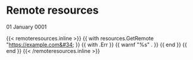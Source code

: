 # Remote resources
01 January 0001

{{&lt; remoteresources.inline &gt;}}
{{ with resources.GetRemote &#34;https://example.com&#34; }}
    {{ with .Err }}
      {{ warnf &#34;%s&#34; . }}
    {{ end }}
  {{ end }}
{{&lt; /remoteresources.inline &gt;}}